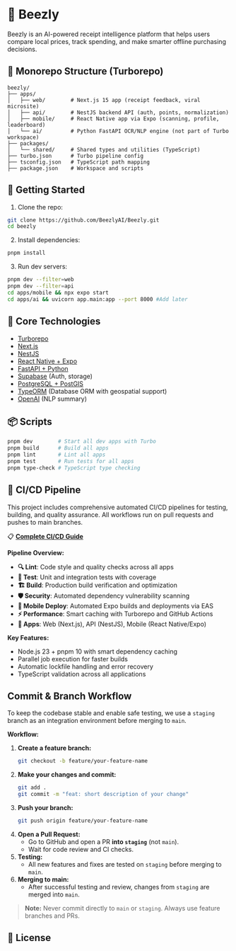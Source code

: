 # 🐝 Beezly

Beezly is an AI-powered receipt intelligence platform that helps users compare local prices, track spending, and make smarter offline purchasing decisions.

## 🧱 Monorepo Structure (Turborepo)

```
beezly/
├── apps/
│   ├── web/        # Next.js 15 app (receipt feedback, viral microsite)
│   ├── api/        # NestJS backend API (auth, points, normalization)
│   ├── mobile/     # React Native app via Expo (scanning, profile, leaderboard)
│   └── ai/         # Python FastAPI OCR/NLP engine (not part of Turbo workspace)
├── packages/
│   └── shared/     # Shared types and utilities (TypeScript)
├── turbo.json      # Turbo pipeline config
├── tsconfig.json   # TypeScript path mapping
├── package.json    # Workspace and scripts
```

## 🚀 Getting Started

1. Clone the repo:
```bash
git clone https://github.com/BeezlyAI/Beezly.git
cd beezly
```

2. Install dependencies:
```bash
pnpm install
```

3. Run dev servers:
```bash
pnpm dev --filter=web
pnpm dev --filter=api
cd apps/mobile && npx expo start
cd apps/ai && uvicorn app.main:app --port 8000 #Add later
```

## 🧠 Core Technologies

- [Turborepo](https://turbo.build/repo)
- [Next.js](https://nextjs.org/)
- [NestJS](https://nestjs.com/)
- [React Native + Expo](https://expo.dev/)
- [FastAPI + Python](https://fastapi.tiangolo.com/)
- [Supabase](https://supabase.com/) (Auth, storage)
- [PostgreSQL + PostGIS](https://postgis.net/)
- [TypeORM](https://typeorm.io/) (Database ORM with geospatial support)
- [OpenAI](https://openai.com/) (NLP summary)

## 📦 Scripts

```bash
pnpm dev        # Start all dev apps with Turbo
pnpm build      # Build all apps
pnpm lint       # Lint all apps
pnpm test       # Run tests for all apps
pnpm type-check # TypeScript type checking
```

## 🧪 CI/CD Pipeline

This project includes comprehensive automated CI/CD pipelines for testing, building, and quality assurance. All workflows run on pull requests and pushes to main branches.

📋 **[Complete CI/CD Guide](.github/workflows/deploy.md)**

**Pipeline Overview:**
- **🔍 Lint**: Code style and quality checks across all apps
- **🧪 Test**: Unit and integration tests with coverage
- **🏗️ Build**: Production build verification and optimization
- **🛡️ Security**: Automated dependency vulnerability scanning
- **📱 Mobile Deploy**: Automated Expo builds and deployments via EAS
- **⚡ Performance**: Smart caching with Turborepo and GitHub Actions
- **📱 Apps**: Web (Next.js), API (NestJS), Mobile (React Native/Expo)

**Key Features:**
- Node.js 23 + pnpm 10 with smart dependency caching
- Parallel job execution for faster builds
- Automatic lockfile handling and error recovery
- TypeScript validation across all applications

## Commit & Branch Workflow

To keep the codebase stable and enable safe testing, we use a `staging` branch as an integration environment before merging to `main`.

**Workflow:**

1. **Create a feature branch:**
   ```bash
   git checkout -b feature/your-feature-name
   ```
2. **Make your changes and commit:**
   ```bash
   git add .
   git commit -m "feat: short description of your change"
   ```
3. **Push your branch:**
   ```bash
   git push origin feature/your-feature-name
   ```
4. **Open a Pull Request:**
   - Go to GitHub and open a PR **into `staging`** (not `main`).
   - Wait for code review and CI checks.
5. **Testing:**
   - All new features and fixes are tested on `staging` before merging to `main`.
6. **Merging to main:**
   - After successful testing and review, changes from `staging` are merged into `main`.

> **Note:** Never commit directly to `main` or `staging`. Always use feature branches and PRs.

## 📄 License
